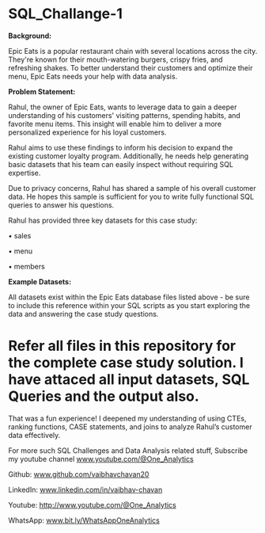 # SQL_Challange-1

**Background:**

Epic Eats is a popular restaurant chain with several locations across the city. They're known for their mouth-watering burgers, crispy fries, and refreshing shakes. To better understand their customers and optimize their menu, Epic Eats needs your help with data analysis.

**Problem Statement:**

Rahul, the owner of Epic Eats, wants to leverage data to gain a deeper understanding of his customers' visiting patterns, spending habits, and favorite menu items. This insight will enable him to deliver a more personalized experience for his loyal customers.

Rahul aims to use these findings to inform his decision to expand the existing customer loyalty program. Additionally, he needs help generating basic datasets that his team can easily inspect without requiring SQL expertise.

Due to privacy concerns, Rahul has shared a sample of his overall customer data. He hopes this sample is sufficient for you to write fully functional SQL queries to answer his questions.

Rahul has provided three key datasets for this case study:

• sales

• menu

• members

**Example Datasets:**

All datasets exist within the Epic Eats database files listed above - be sure to include this reference within your SQL scripts as you start exploring the data and answering the case study questions.

# Refer all files in this repository for the complete case study solution. I have attaced all input datasets, SQL Queries and the output also.


That was a fun experience! I deepened my understanding of using CTEs, ranking functions, CASE statements, and joins to analyze Rahul’s customer data effectively.

For more such SQL Challenges and Data Analysis related stuff, Subscribe my youtube channel www.youtube.com/@One_Analytics

Github: www.github.com/vaibhavchavan20

LinkedIn: www.linkedin.com/in/vaibhav-chavan

Youtube: http://www.youtube.com/@One_Analytics

WhatsApp: www.bit.ly/WhatsAppOneAnalytics

